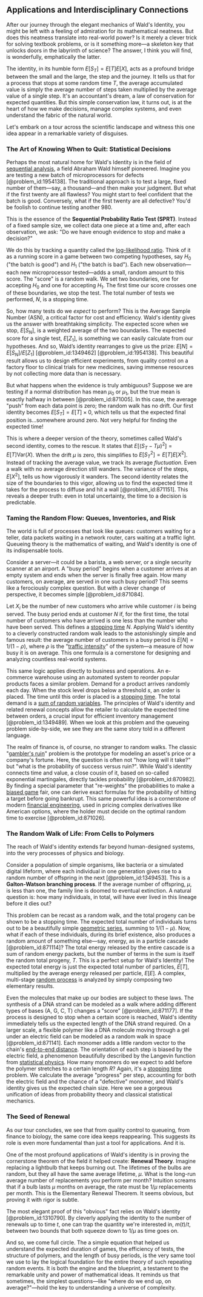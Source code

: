 ## Applications and Interdisciplinary Connections

After our journey through the elegant mechanics of Wald's Identity, you might be left with a feeling of admiration for its mathematical neatness. But does this neatness translate into real-world power? Is it merely a clever trick for solving textbook problems, or is it something more—a skeleton key that unlocks doors in the labyrinth of science? The answer, I think you will find, is wonderfully, emphatically the latter.

The identity, in its humble form $E[S_T] = E[T]E[X]$, acts as a profound bridge between the small and the large, the step and the journey. It tells us that for a process that stops at some random time $T$, the average accumulated value is simply the average number of steps taken multiplied by the average value of a single step. It's an accountant's dream, a law of conservation for expected quantities. But this simple conservation law, it turns out, is at the heart of how we make decisions, manage complex systems, and even understand the fabric of the natural world.

Let's embark on a tour across the scientific landscape and witness this one idea appear in a remarkable variety of disguises.

### The Art of Knowing When to Quit: Statistical Decisions

Perhaps the most natural home for Wald's Identity is in the field of [sequential analysis](@article_id:175957), a field Abraham Wald himself pioneered. Imagine you are testing a new batch of microprocessors for defects [@problem_id:1954138]. The traditional approach is to test a large, fixed number of them—say, a thousand—and then make your judgment. But what if the first twenty are all flawless? You might start to feel confident that the batch is good. Conversely, what if the first twenty are all defective? You'd be foolish to continue testing another 980.

This is the essence of the **Sequential Probability Ratio Test (SPRT)**. Instead of a fixed sample size, we collect data one piece at a time and, after each observation, we ask: "Do we have enough evidence to stop and make a decision?"

We do this by tracking a quantity called the [log-likelihood ratio](@article_id:274128). Think of it as a running score in a game between two competing hypotheses, say $H_0$ ("the batch is good") and $H_1$ ("the batch is bad"). Each new observation—each new microprocessor tested—adds a small, random amount to this score. The "score" is a random walk. We set two boundaries, one for accepting $H_0$ and one for accepting $H_1$. The first time our score crosses one of these boundaries, we stop the test. The total number of tests we performed, $N$, is a stopping time.

So, how many tests do we *expect* to perform? This is the Average Sample Number (ASN), a critical factor for cost and efficiency. Wald's identity gives us the answer with breathtaking simplicity. The expected score when we stop, $E[S_N]$, is a weighted average of the two boundaries. The expected score for a single test, $E[Z_1]$, is something we can easily calculate from our hypotheses. And so, Wald’s identity rearranges to give us the prize: $E[N] = E[S_N] / E[Z_1]$ [@problem_id:1349462] [@problem_id:1954138]. This beautiful result allows us to design efficient experiments, from quality control on a factory floor to clinical trials for new medicines, saving immense resources by not collecting more data than is necessary.

But what happens when the evidence is truly ambiguous? Suppose we are testing if a normal distribution has mean $\mu_0$ or $\mu_1$, but the true mean is exactly halfway in between [@problem_id:871005]. In this case, the average "push" from each data point is zero; the random walk has no drift. Our first identity becomes $E[S_T] = E[T] \times 0$, which tells us that the expected final position is...somewhere around zero. Not very helpful for finding the expected time!

This is where a deeper version of the theory, sometimes called Wald's second identity, comes to the rescue. It states that $E[(S_T - T\mu)^2] = E[T] \text{Var}(X)$. When the drift $\mu$ is zero, this simplifies to $E[S_T^2] = E[T] E[X^2]$. Instead of tracking the average value, we track its average *fluctuation*. Even a walk with no average direction still wanders. The variance of the steps, $E[X^2]$, tells us how vigorously it wanders. The second identity relates the size of the boundaries to this vigor, allowing us to find the expected time it takes for the process to diffuse and hit a wall [@problem_id:871151]. This reveals a deeper truth: even in total uncertainty, the time to a decision is predictable.

### Taming the Random Flow: Queues, Inventories, and Risk

The world is full of processes that look like queues: customers waiting for a teller, data packets waiting in a network router, cars waiting at a traffic light. Queueing theory is the mathematics of waiting, and Wald's identity is one of its indispensable tools.

Consider a server—it could be a barista, a web server, or a single security scanner at an airport. A "busy period" begins when a customer arrives at an empty system and ends when the server is finally free again. How many customers, on average, are served in one such busy period? This seems like a ferociously complex question. But with a clever change of perspective, it becomes simple [@problem_id:871084].

Let $X_i$ be the number of new customers who arrive while customer $i$ is being served. The busy period ends at customer $N$ if, for the first time, the total number of customers who have arrived is one less than the number who have been served. This defines a [stopping time](@article_id:269803) $N$. Applying Wald's identity to a cleverly constructed random walk leads to the astonishingly simple and famous result: the average number of customers in a busy period is $E[N] = 1/(1-\rho)$, where $\rho$ is the "[traffic intensity](@article_id:262987)" of the system—a measure of how busy it is on average. This one formula is a cornerstone for designing and analyzing countless real-world systems.

This same logic applies directly to business and operations. An e-commerce warehouse using an automated system to reorder popular products faces a similar problem. Demand for a product arrives randomly each day. When the stock level drops below a threshold $s$, an order is placed. The time until this order is placed is a [stopping time](@article_id:269803). The total demand is a [sum of random variables](@article_id:276207). The principles of Wald's identity and related renewal concepts allow the retailer to calculate the expected time between orders, a crucial input for efficient inventory management [@problem_id:1349489]. When we look at this problem and the queueing problem side-by-side, we see they are the same story told in a different language.

The realm of finance is, of course, no stranger to random walks. The classic "[gambler's ruin](@article_id:261805)" problem is the prototype for modeling an asset's price or a company's fortune. Here, the question is often not "how long will it take?" but "what is the probability of success versus ruin?". While Wald's identity connects time and value, a close cousin of it, based on so-called exponential martingales, directly tackles probability [@problem_id:870982]. By finding a special parameter that "re-weights" the probabilities to make a [biased game](@article_id:200999) fair, one can derive exact formulas for the probability of hitting a target before going bankrupt. This same powerful idea is a cornerstone of modern [financial engineering](@article_id:136449), used in pricing complex derivatives like American options, where the holder must decide on the optimal random time to exercise [@problem_id:871026].

### The Random Walk of Life: From Cells to Polymers

The reach of Wald's identity extends far beyond human-designed systems, into the very processes of physics and biology.

Consider a population of simple organisms, like bacteria or a simulated digital lifeform, where each individual in one generation gives rise to a random number of offspring in the next [@problem_id:1349453]. This is a **Galton-Watson branching process**. If the average number of offspring, $\mu$, is less than one, the family line is doomed to eventual extinction. A natural question is: how many individuals, in total, will have ever lived in this lineage before it dies out?

This problem can be recast as a random walk, and the total progeny can be shown to be a stopping time. The expected total number of individuals turns out to be a beautifully simple [geometric series](@article_id:157996), summing to $1/(1-\mu)$. Now, what if each of these individuals, during its brief existence, also produces a random amount of something else—say, energy, as in a particle cascade [@problem_id:871114]? The total energy released by the entire cascade is a sum of random energy packets, but the number of terms in the sum is itself the random total progeny, $T$. This is a perfect setup for Wald's Identity! The expected total energy is just the expected total number of particles, $E[T]$, multiplied by the average energy released per particle, $E[E]$. A complex, multi-stage [random process](@article_id:269111) is analyzed by simply composing two elementary results.

Even the molecules that make up our bodies are subject to these laws. The synthesis of a DNA strand can be modeled as a walk where adding different types of bases (A, G, C, T) changes a "score" [@problem_id:871177]. If the process is designed to stop when a certain score is reached, Wald's identity immediately tells us the expected length of the DNA strand required. On a larger scale, a flexible polymer like a DNA molecule moving through a gel under an electric field can be modeled as a random walk in space [@problem_id:871141]. Each monomer adds a little random vector to the chain's [end-to-end distance](@article_id:175492). The orientation of each step is biased by the electric field, a phenomenon beautifully described by the Langevin function from [statistical physics](@article_id:142451). How many monomers do we expect to add before the polymer stretches to a certain length $R$? Again, it's a [stopping time](@article_id:269803) problem. We calculate the average "progress" per step, accounting for both the electric field and the chance of a "defective" monomer, and Wald's identity gives us the expected chain size. Here we see a gorgeous unification of ideas from probability theory and classical statistical mechanics.

### The Seed of Renewal

As our tour concludes, we see that from quality control to queueing, from finance to biology, the same core idea keeps reappearing. This suggests its role is even more fundamental than just a tool for applications. And it is.

One of the most profound applications of Wald's identity is in proving the cornerstone theorem of the field it helped create: **Renewal Theory**. Imagine replacing a lightbulb that keeps burning out. The lifetimes of the bulbs are random, but they all have the same average lifetime, $\mu$. What is the long-run average number of replacements you perform per month? Intuition screams that if a bulb lasts $\mu$ months on average, the rate must be $1/\mu$ replacements per month. This is the Elementary Renewal Theorem. It seems obvious, but proving it with rigor is subtle.

The most elegant proof of this "obvious" fact relies on Wald's identity [@problem_id:1310790]. By cleverly applying the identity to the number of renewals up to time $t$, one can trap the quantity we're interested in, $m(t)/t$, between two bounds that both squeeze down to $1/\mu$ as time goes on.

And so, we come full circle. The a simple equation that helped us understand the expected duration of games, the efficiency of tests, the structure of polymers, and the length of busy periods, is the very same tool we use to lay the logical foundation for the entire theory of such repeating random events. It is both the engine and the blueprint, a testament to the remarkable unity and power of mathematical ideas. It reminds us that sometimes, the simplest questions—like "where do we end up, on average?"—hold the key to understanding a universe of complexity.
